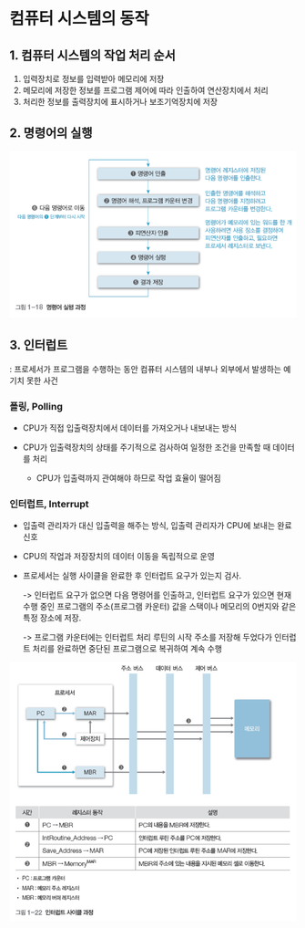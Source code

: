 # 컴퓨터 시스템의 동작

## 1. 컴퓨터 시스템의 작업 처리 순서 

1. 입력장치로 정보를 입력받아 메모리에 저장
2. 메모리에 저장한 정보를 프로그램 제어에 따라 인출하여 연산장치에서 처리
3. 처리한 정보를 출력장치에 표시하거나 보조기억장치에 저장

## 2. 명령어의 실행

![](../img/컴퓨터시스템_5.png)

## 3. 인터럽트

: 프로세서가 프로그램을 수행하는 동안 컴퓨터 시스템의 내부나 외부에서 발생하는 예기치 못한 사건

### 폴링, Polling

- CPU가 직접 입출력장치에서 데이터를 가져오거나 내보내는 방식

- CPU가 입출력장치의 상태를 주기적으로 검사하여 일정한 조건을 만족할 때 데이터를 처리
  - CPU가 입출력까지 관여해야 하므로 작업 효율이 떨어짐

### 인터럽트, Interrupt

- 입출력 관리자가 대신 입출력을 해주는 방식, 입출력 관리자가 CPU에 보내는 완료 신호
- CPU의 작업과 저장장치의 데이터 이동을 독립적으로 운영

- 프로세서는 실행 사이클을 완료한 후 인터럽트 요구가 있는지 검사. 

  -> 인터럽트 요구가 없으면 다음 명령어를 인출하고, 인터럽트 요구가 있으면 현재 수행 중인 프로그램의 주소(프로그램 카운터) 값을 스택이나 메모리의 0번지와 같은 특정 장소에 저장. 

  -> 프로그램 카운터에는 인터럽트 처리 루틴의 시작 주소를 저장해 두었다가 인터럽트 처리를 완료하면 중단된 프로그램으로 복귀하여 계속 수행

![](../img/컴퓨터시스템_6.png)